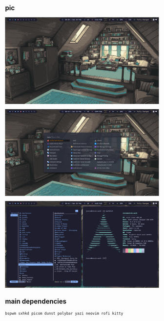 ## pic

![](https://github.com/ricin9/dotfiles/blob/main/showcase/desktop.png)


![](https://github.com/ricin9/dotfiles/blob/main/showcase/rofi-menu.png)


![](https://github.com/ricin9/dotfiles/blob/main/showcase/yazi-file-manager-neofetch.png)

## main dependencies

```
bspwm sxhkd picom dunst polybar yazi neovim rofi kitty
```

